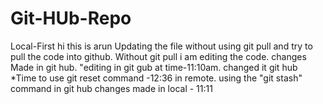 # Git-HUb-Repo
Local-First
hi this is arun
Updating the file without using git pull and try to pull the code into github.
Without git pull i am editing the code.
changes Made in git hub.
"editing in git gub at time-11:10am.
changed it git hub
*Time to use git reset command -12:36 in remote.
using the "git stash" command in git hub
changes made in local - 11:11

